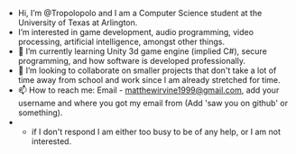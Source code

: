 - Hi, I’m @Tropolopolo and I am a Computer Science student at the University of Texas at Arlington.
- I’m interested in game development, audio programming, video processing, artificial intelligence, amongst other things.
- 🌱 I’m currently learning Unity 3d game engine (implied C#), secure programming, and how software is developed professionally.
- 💞️ I’m looking to collaborate on smaller projects that don't take a lot of time away from school and work since I am already stretched for time.
- 📫 How to reach me: Email - matthewirvine1999@gmail.com, add your username and where you got my email from (Add 'saw you on github' or something).
- * if I don't respond I am either too busy to be of any help, or I am not interested.

<!---
Tropolopolo/Tropolopolo is a ✨ special ✨ repository because its `README.md` (this file) appears on your GitHub profile.
You can click the Preview link to take a look at your changes.
--->
